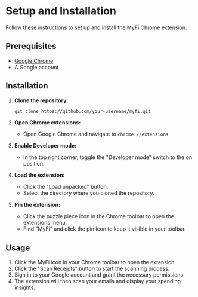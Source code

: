# Setup and Installation

Follow these instructions to set up and install the MyFi Chrome extension.

## Prerequisites

- [Google Chrome](https://www.google.com/chrome/)
- A Google account

## Installation

1.  **Clone the repository:**

    ```bash
    git clone https://github.com/your-username/myfi.git
    ```

2.  **Open Chrome extensions:**

    - Open Google Chrome and navigate to `chrome://extensions`.

3.  **Enable Developer mode:**

    - In the top right corner, toggle the "Developer mode" switch to the on position.

4.  **Load the extension:**

    - Click the "Load unpacked" button.
    - Select the directory where you cloned the repository.

5.  **Pin the extension:**

    - Click the puzzle piece icon in the Chrome toolbar to open the extensions menu.
    - Find "MyFi" and click the pin icon to keep it visible in your toolbar.

## Usage

1.  Click the MyFi icon in your Chrome toolbar to open the extension.
2.  Click the "Scan Receipts" button to start the scanning process.
3.  Sign in to your Google account and grant the necessary permissions.
4.  The extension will then scan your emails and display your spending insights.
